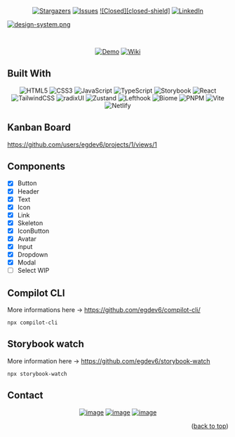 <!-- Improved compatibility of back to top link: See: https://github.com/egdev6/online-cv/pull/73 -->

<a name="readme-top"></a>

<!--
*** Thanks for checking out the online-cv. If you have a suggestion
*** that would make this better, please fork the repo and create a pull request
*** or simply open an issue with the tag "enhancement".
*** Don't forget to give the project a star!
*** Thanks again! Now go create something AMAZING! :D
-->

<!-- PROJECT SHIELDS -->
<!--
*** I'm using markdown "reference style" links for readability.
*** Reference links are enclosed in brackets [ ] instead of parentheses ( ).
*** See the bottom of this document for the declaration of the reference variables
*** for contributors-url, forks-url, etc. This is an optional, concise syntax you may use.
*** https://www.markdownguide.org/basic-syntax/#reference-style-links
-->
<div align="center">
  
[![Stargazers][stars-shield]][stars-url]
[![Issues][issues-shield]][issues-url]
[![Closed][closed-shield]][closed-url]
[![LinkedIn][linkedin-shield]][linkedin-url]

</div>
<!-- PROJECT LOGO -->

[![design-system.png](https://i.postimg.cc/xTGCRQRK/design-system.png)](https://postimg.cc/QHth8Rvt)

</br>

<div align="center">
	
[![Demo][demo-shield]][demo-url]
[![Wiki][wiki-shield]][wiki-url]

</div>

<!-- BUILT IN -->

## Built With

<div align="center">

![HTML5](https://img.shields.io/badge/html5-%23E34F26.svg?style=for-the-badge&logo=html5&logoColor=white) ![CSS3](https://img.shields.io/badge/css3-%231572B6.svg?style=for-the-badge&logo=css3&logoColor=white) ![JavaScript](https://img.shields.io/badge/javascript-%23323330.svg?style=for-the-badge&logo=javascript&logoColor=%23F7DF1E) ![TypeScript](https://img.shields.io/badge/typescript-%23007ACC.svg?style=for-the-badge&logo=typescript&logoColor=white) ![Storybook](https://img.shields.io/badge/-Storybook-FF4785?style=for-the-badge&logo=storybook&logoColor=white) ![React](https://img.shields.io/badge/react-%2320232a.svg?style=for-the-badge&logo=react&logoColor=%2361DAFB) ![TailwindCSS](https://img.shields.io/badge/tailwindcss-%2338B2AC.svg?style=for-the-badge&logo=tailwind-css&logoColor=white) ![radixUI](https://img.shields.io/badge/radixUI-%23000000.svg?style=for-the-badge&logo=radixui&logoColor=white) ![Zustand](https://img.shields.io/badge/zustand-brown?style=for-the-badge&logo=react&logoColor=white) ![Lefthook](https://img.shields.io/badge/lefthook-c90e14?style=for-the-badge&logo=lefthook&logoColor=white) ![Biome](https://img.shields.io/badge/Biome-60A5FA?style=for-the-badge&logo=biome&logoColor=white) ![PNPM](https://img.shields.io/badge/Pnpm-gray?style=for-the-badge&logo=pnpm&logoColor=white) ![Vite](https://img.shields.io/badge/vite-%23646CFF.svg?style=for-the-badge&logo=vite&logoColor=white) ![Netlify](https://img.shields.io/badge/netlify-%23000000.svg?style=for-the-badge&logo=netlify&logoColor=#00C7B7)

</div>

## Kanban Board

https://github.com/users/egdev6/projects/1/views/1

## Components

- [X] Button
- [X] Header
- [X] Text
- [X] Icon
- [X] Link
- [X] Skeleton
- [X] IconButton
- [X] Avatar
- [X] Input
- [X] Dropdown
- [X] Modal
- [ ] Select WIP

## Compilot CLI

<div>

More informations here -> https://github.com/egdev6/compilot-cli/

```
npx compilot-cli
```

</div>

## Storybook watch

<div>

More information here -> https://github.com/egdev6/storybook-watch

```
npx storybook-watch
```

</div>

## Contact

<div align="center">

[![image](https://img.shields.io/badge/LinkedIn-0077B5?style=for-the-badge&logo=linkedin&logoColor=white)](https://www.linkedin.com/in/egdev/)
[![image](https://img.shields.io/badge/Twitter-1DA1F2?style=for-the-badge&logo=twitter&logoColor=white)](https://x.com/egdev6)
[![image](https://img.shields.io/badge/Gmail-D14836?style=for-the-badge&logo=gmail&logoColor=white)](mailto:egdev6o@gmail.com)

</div>

<p align="right">(<a href="#readme-top">back to top</a>)</p>

<!-- MARKDOWN LINKS & IMAGES -->
<!-- https://www.markdownguide.org/basic-syntax/#reference-style-links -->

[stars-shield]: https://img.shields.io/github/stars/egdev6/design-system.svg?style=for-the-badge
[stars-url]: https://github.com/egdev6/design-system/stargazers
[issues-shield]: https://img.shields.io/github/issues/egdev6/design-system.svg?style=for-the-badge
[issues-url]: https://github.com/egdev6/design-system/issues
[closed-url]: https://github.com/egdev6/design-system/issues?q=is%3Aissue%20state%3Aclosed
[license-shield]: https://img.shields.io/github/license/egdev6/design-system.svg?style=for-the-badge
[license-url]: https://github.com/egdev6/design-system/blob/master/LICENSE.txt
[linkedin-shield]: https://img.shields.io/badge/-LinkedIn-black.svg?style=for-the-badge&logo=linkedin&colorB=555
[linkedin-url]: https://linkedin.com/in/egdev6
[demo-url]: https://egdev6-design-system.netlify.app/
[demo-shield]: https://img.shields.io/badge/-Demo-black.svg?style=for-the-badge&colorB=555
[wiki-url]: https://deepwiki.com/egdev6/design-system
[wiki-shield]: https://img.shields.io/badge/-Wiki-black.svg?style=for-the-badge&colorB=555
